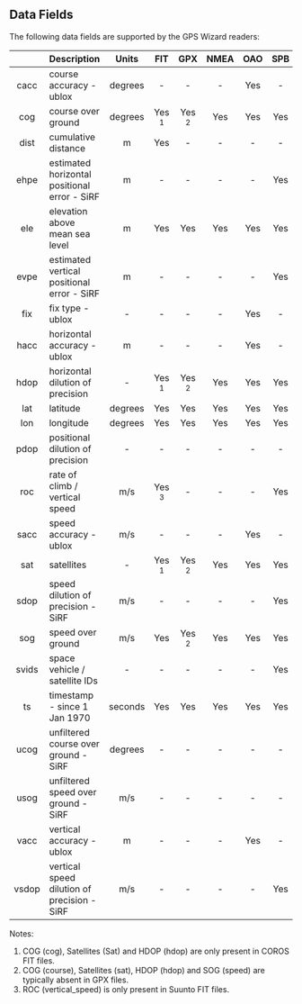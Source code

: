 ## Data Fields

The following data fields are supported by the GPS Wizard readers:

|           | Description                           | Units   | FIT              | GPX              | NMEA | OAO  | SPB  | SBN  | UBX  |
| :---------: | :------------------------------------- | :-------: | :----------------: | :----------------: | :----: | :----: | :----: | :----: | :----: |
| cacc      | course accuracy - ublox               | degrees | -                | -                | -    | Yes  | -    | -    | Yes  |
| cog       | course over ground                    | degrees | Yes <sup>1</sup> | Yes <sup>2</sup> | Yes  | Yes  | Yes  | Yes  | Yes  |
| dist      | cumulative distance              | m       | Yes              | -                | -    | -    | -    | -    | -    |
| ehpe      | estimated horizontal positional error - SiRF | m       | -                | -                | -    | -    | Yes  | Yes  | -    |
| ele       | elevation above mean sea level        | m       | Yes              | Yes              | Yes  | Yes  | Yes  | Yes  | Yes  |
| evpe      | estimated vertical positional error - SiRF | m       | -                | -                | -    | -    | Yes  | Yes  | -    |
| fix       | fix type - ublox                      | -       | -                | -                | -    | Yes  | -    | -    | Yes  |
| hacc      | horizontal accuracy - ublox           | m       | -                | -                | -    | Yes  | -    | -    | Yes  |
| hdop      | horizontal dilution of precision      | -       | Yes <sup>1</sup> | Yes <sup>2</sup> | Yes  | Yes  | Yes  | Yes  | -    |
| lat       | latitude                              | degrees | Yes              | Yes              | Yes  | Yes  | Yes  | Yes  | Yes  |
| lon       | longitude                             | degrees | Yes              | Yes              | Yes  | Yes  | Yes  | Yes  | Yes  |
| pdop      | positional dilution of precision      | -       | -                | -                | -    | -    | -    | -    | Yes  |
| roc       | rate of climb / vertical speed        | m/s     | Yes <sup>3</sup> | -                | -    | -    | Yes  | Yes  | -    |
| sacc      | speed accuracy - ublox                | m/s     | -                | -                | -    | Yes  | -    | -    | Yes  |
| sat       | satellites                            | -       | Yes <sup>1</sup> | Yes <sup>2</sup> | Yes  | Yes  | Yes  | Yes  | Yes  |
| sdop      | speed dilution of precision - SiRF    | m/s     | -                | -                | -    | -    | Yes  | Yes  | -    |
| sog       | speed over ground                     | m/s     | Yes              | Yes <sup>2</sup> | Yes  | Yes  | Yes  | Yes  | Yes  |
| svids    | space vehicle / satellite IDs         | -       | -                | -                | -    | -    | Yes  | Yes  | -    |
| ts | timestamp - since 1 Jan 1970 | seconds | Yes              | Yes              | Yes  | Yes  | Yes  | Yes  | Yes  |
| ucog      | unfiltered course over ground - SiRF  | degrees | -                | -                | -    | -    | -    | Yes  | -    |
| usog      | unfiltered speed over ground - SiRF   | m/s     | -                | -                | -    | -    | -    | Yes  | -    |
| vacc      | vertical accuracy - ublox             | m       | -                | -                | -    | Yes  | -    | -    | Yes  |
| vsdop     | vertical speed dilution of precision - SiRF | m/s     | -                | -                | -    | -    | Yes  | Yes  | -    |

Notes:
1) COG (cog), Satellites (Sat) and HDOP (hdop) are only present in COROS FIT files.
2) COG (course), Satellites (sat), HDOP (hdop) and SOG (speed) are typically absent in GPX files.
3) ROC (vertical_speed) is only present in Suunto FIT files.

